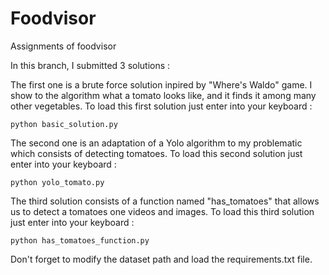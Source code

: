 # Foodvisor
Assignments of foodvisor

In this branch, I submitted 3 solutions :

The first one is a brute force solution inpired by "Where's Waldo" game. I show to the algorithm what a tomato looks like, and it finds it among many other vegetables. To load this first solution just enter into your keyboard :

``` python basic_solution.py ```

The second one is an adaptation of a Yolo algorithm to my problematic which consists of detecting tomatoes. To load this second solution just enter into your keyboard :

``` python yolo_tomato.py ```

The third solution consists of a function named "has_tomatoes" that allows us to detect a tomatoes one videos and images. To load this third solution just enter into your keyboard :

``` python has_tomatoes_function.py ```

Don't forget to modify the dataset path and load the requirements.txt file.
